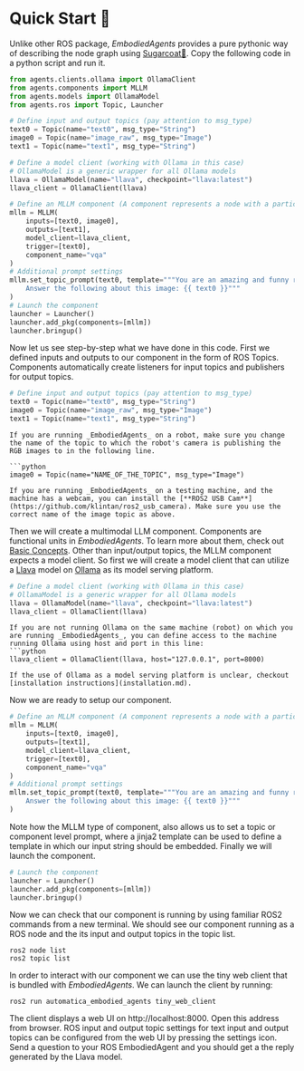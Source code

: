 # Quick Start 🚀

Unlike other ROS package, _EmbodiedAgents_ provides a pure pythonic way of describing the node graph using [Sugarcoat🍬](https://automatika-robotics.github.io/sugarcoat/). Copy the following code in a python script and run it.

```python
from agents.clients.ollama import OllamaClient
from agents.components import MLLM
from agents.models import OllamaModel
from agents.ros import Topic, Launcher

# Define input and output topics (pay attention to msg_type)
text0 = Topic(name="text0", msg_type="String")
image0 = Topic(name="image_raw", msg_type="Image")
text1 = Topic(name="text1", msg_type="String")

# Define a model client (working with Ollama in this case)
# OllamaModel is a generic wrapper for all Ollama models
llava = OllamaModel(name="llava", checkpoint="llava:latest")
llava_client = OllamaClient(llava)

# Define an MLLM component (A component represents a node with a particular functionality)
mllm = MLLM(
    inputs=[text0, image0],
    outputs=[text1],
    model_client=llava_client,
    trigger=[text0],
    component_name="vqa"
)
# Additional prompt settings
mllm.set_topic_prompt(text0, template="""You are an amazing and funny robot.
    Answer the following about this image: {{ text0 }}"""
)
# Launch the component
launcher = Launcher()
launcher.add_pkg(components=[mllm])
launcher.bringup()
```

Now let us see step-by-step what we have done in this code. First we defined inputs and outputs to our component in the form of ROS Topics. Components automatically create listeners for input topics and publishers for output topics.

```python
# Define input and output topics (pay attention to msg_type)
text0 = Topic(name="text0", msg_type="String")
image0 = Topic(name="image_raw", msg_type="Image")
text1 = Topic(name="text1", msg_type="String")
```

````{important}
If you are running _EmbodiedAgents_ on a robot, make sure you change the name of the topic to which the robot's camera is publishing the RGB images to in the following line.

```python
image0 = Topic(name="NAME_OF_THE_TOPIC", msg_type="Image")
````

```{note}
If you are running _EmbodiedAgents_ on a testing machine, and the machine has a webcam, you can install the [**ROS2 USB Cam**](https://github.com/klintan/ros2_usb_camera). Make sure you use the correct name of the image topic as above.
```

Then we will create a multimodal LLM component. Components are functional units in _EmbodiedAgents_. To learn more about them, check out [Basic Concepts](basics/index.md). Other than input/output topics, the MLLM component expects a model client. So first we will create a model client that can utilize a [Llava](https://ollama.com/library/llava) model on [Ollama](https://ollama.com) as its model serving platform.

```python
# Define a model client (working with Ollama in this case)
# OllamaModel is a generic wrapper for all Ollama models
llava = OllamaModel(name="llava", checkpoint="llava:latest")
llava_client = OllamaClient(llava)
```

````{important}
If you are not running Ollama on the same machine (robot) on which you are running _EmbodiedAgents_, you can define access to the machine running Ollama using host and port in this line:
```python
llava_client = OllamaClient(llava, host="127.0.0.1", port=8000)
````

```{note}
If the use of Ollama as a model serving platform is unclear, checkout [installation instructions](installation.md).
```

Now we are ready to setup our component.

```python
# Define an MLLM component (A component represents a node with a particular functionality)
mllm = MLLM(
    inputs=[text0, image0],
    outputs=[text1],
    model_client=llava_client,
    trigger=[text0],
    component_name="vqa"
)
# Additional prompt settings
mllm.set_topic_prompt(text0, template="""You are an amazing and funny robot.
    Answer the following about this image: {{ text0 }}"""
)
```

Note how the MLLM type of component, also allows us to set a topic or component level prompt, where a jinja2 template can be used to define a template in which our input string should be embedded. Finally we will launch the component.

```python
# Launch the component
launcher = Launcher()
launcher.add_pkg(components=[mllm])
launcher.bringup()
```

Now we can check that our component is running by using familiar ROS2 commands from a new terminal. We should see our component running as a ROS node and the its input and output topics in the topic list.

```shell
ros2 node list
ros2 topic list
```

In order to interact with our component we can use the tiny web client that is bundled with _EmbodiedAgents_. We can launch the client by running:

```shell
ros2 run automatica_embodied_agents tiny_web_client
```

The client displays a web UI on http://localhost:8000. Open this address from browser. ROS input and output topic settings for text input and output topics can be configured from the web UI by pressing the settings icon. Send a question to your ROS EmbodiedAgent and you should get a the reply generated by the Llava model.
